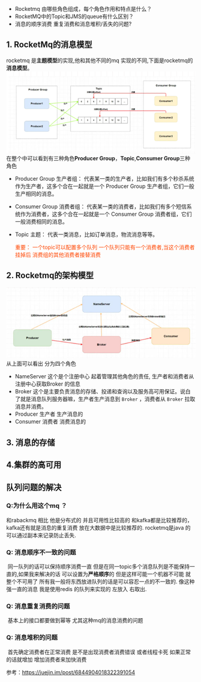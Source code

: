 * Rocketmq 由哪些角色组成，每个角色作用和特点是什么？
* RocketMQ中的Topic和JMS的queue有什么区别？
* 消息的顺序消费 重复消费和消息堆积/丢失的问题?


## 1. RocketMq的消息模型

  rocketmq 是**主题模型**的实现,他和其他不同的mq 实现的不同,下面是rocketmq的**消息模型**。
   ![image](../image/rocketmq的主题模型的实现.png)
   在整个中可以看到有三种角色**Producer Group**，**Topic**,**Consumer Group**三种角色

   * Producer Group 生产者组： 代表某一类的生产者，比如我们有多个秒杀系统作为生产者，这多个合在一起就是一个 Producer Group 生产者组，它们一般生产相同的消息。

   * Consumer Group 消费者组： 代表某一类的消费者，比如我们有多个短信系统作为消费者，这多个合在一起就是一个 Consumer Group 消费者组，它们一般消费相同的消息。

   * Topic 主题： 代表一类消息，比如订单消息，物流消息等等。

     <font color='#FF4500'>重要： 一个topic可以配置多个队列 一个队列只能有一个消费者,当这个消费者挂掉后 消费组的其他消费者接替消费</font>

## 2. Rocketmq的架构模型
   ![image](../image/消息队列之rocketmq架构模型.png)
   从上面可以看出 分为四个角色
   * NameServer 这个是个注册中心 起着管理其他角色的责任, 生产者和消费者从注册中心获取Broker 的信息
   * Broker  这个是主要负责消息的存储、投递和查询以及服务高可用保证。说白了就是消息队列服务器嘛，生产者生产消息到 `Broker` ，消费者从 `Broker` 拉取消息并消费。
   * Producer 生产者 生产消息的
   * Consumer 消费者 消费消息的

## 3. 消息的存储


## 4.集群的高可用
   


## 队列问题的解决
### Q:为什么用这个mq ？
   和rabackmq 相比 他是分布式的 并且可用性比较高的 和kafka都是比较推荐的，kafka还有就是消息的重复消费 放在大数据中是比较推荐的.
    rocketmq是java 的 可以通过副本来记录防止丢失.

### Q: 消息顺序不一致的问题

​	同一队列的话可以保持顺序消费一直 但是在同一topic多个消息队列是不能保持一直的,如果我来解决的话 可以设置为**严格顺序**的 但是这样可能一个机器不可能 就整个不可用了 所有我一般将东西放进队列的话是可以容忍一点的不一致的.
    像这种强一直的消息 我是使用redis 的队列来实现的 左放入 右取出.

### Q:  消息重复消费的问题
​	基本上的接口都要做到幂等 尤其这种mq的消息消费的问题

### Q:  消息堆积的问题
​     首先确定消费者在正常消费 是不是出现消费者消费错误 或者线程卡死  如果正常的话就增加 增加消费者来加快消费




参考：https://juejin.im/post/6844904018322391054
